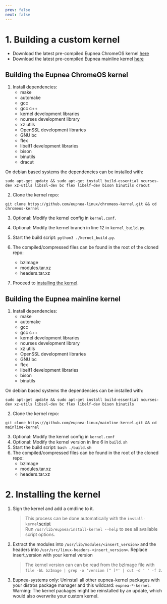 ```yaml
---
prev: false
next: false
---
```


# 1. Building a custom kernel

* Download the latest pre-compiled Eupnea ChromeOS
  kernel [here](https://github.com/eupnea-linux/chromeos-kernel/releases/latest)
* Download the latest pre-compiled Eupnea mainline
  kernel [here](https://github.com/eupnea-linux/mainline-kernel/releases/latest)

## Building the Eupnea ChromeOS kernel

1. Install dependencies:
    * make
    * automake
    * gcc
    * gcc c++
    * kernel development libraries
    * ncurses development library
    * xz utils
    * OpenSSL development libraries
    * GNU bc
    * flex
    * libelf1 development libraries
    * bison
    * binutils
    * dracut

On debian based systems the dependencies can be installed with:

```shell
sudo apt-get update && sudo apt-get install build-essential ncurses-dev xz-utils libssl-dev bc flex libelf-dev bison binutils dracut
```

2. Clone the kernel repo:

```shell
git clone https://github.com/eupnea-linux/chromeos-kernel.git && cd chromeos-kernel
```

3. Optional: Modify the kernel config in ``kernel.conf``.
4. Optional: Modify the kernel branch in line 12 in ``kernel_build.py``.
5. Start the build script: ``python3 ./kernel_build.py``.
6. The compiled/compressed files can be found in the root of the cloned repo:
    * bzImage
    * modules.tar.xz
    * headers.tar.xz

7. Proceed to [installing the kernel](#_2-installing-the-kernel).

## Building the Eupnea mainline kernel

1. Install dependencies:
    * make
    * automake
    * gcc
    * gcc c++
    * kernel development libraries
    * ncurses development library
    * xz utils
    * OpenSSL development libraries
    * GNU bc
    * flex
    * libelf1 development libraries
    * bison
    * binutils

On debian based systems the dependencies can be installed with:

```shell
sudo apt-get update && sudo apt-get install build-essential ncurses-dev xz-utils libssl-dev bc flex libelf-dev bison binutils
```

2. Clone the kernel repo:

```shell
git clone https://github.com/eupnea-linux/mainline-kernel.git && cd mainline-kernel
```

3. Optional: Modify the kernel config in ``kernel.conf``
4. Optional: Modify the kernel version in line 6 in ``build.sh``
5. Start the build script: ``bash ./build.sh``
6. The compiled/compressed files can be found in the root of the cloned repo:
    * bzImage
    * modules.tar.xz
    * headers.tar.xz

# 2. Installing the kernel

1. Sign the kernel and add a cmdline to it.
   > This process can be done automatically with
   the `install-kernel`[script](https://github.com/eupnea-linux/eupnea-utils/blob/main/system-scripts/install-kernel)  
   Run `/usr/lib/eupnea/install-kernel --help` to see all available script options.

2. Extract the modules into `/usr/lib/modules/<insert_version>` and the headers into
   `/usr/src/linux-headers-<insert_version>`. Replace insert_version with your kernel version
   > The kernel version can can be read from the bzImage file
   with `file -bL bzImage | grep -o 'version [^ ]*' | cut -d ' ' -f 2`.
3. Eupnea-systems only: Uninstall all other eupnea-kernel packages with your distros package manager and this
   wildcard: `eupnea-*-kernel`.  
   Warning: The kernel packages might be reinstalled by an update, which would also overwrite your custom kernel.
